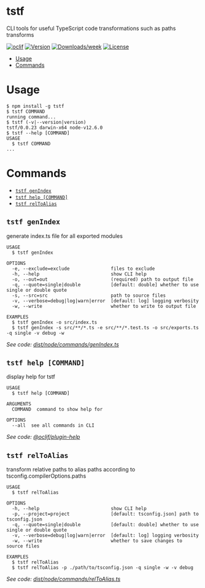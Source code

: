 tstf
====

CLI tools for useful TypeScript code transformations such as paths transforms

[![oclif](https://img.shields.io/badge/cli-oclif-brightgreen.svg)](https://oclif.io)
[![Version](https://img.shields.io/npm/v/tstf.svg)](https://npmjs.org/package/tstf)
[![Downloads/week](https://img.shields.io/npm/dw/tstf.svg)](https://npmjs.org/package/tstf)
[![License](https://img.shields.io/npm/l/tstf.svg)](https://github.com/joonhocho/tstf/blob/master/package.json)

<!-- toc -->
* [Usage](#usage)
* [Commands](#commands)
<!-- tocstop -->
# Usage
<!-- usage -->
```sh-session
$ npm install -g tstf
$ tstf COMMAND
running command...
$ tstf (-v|--version|version)
tstf/0.0.23 darwin-x64 node-v12.6.0
$ tstf --help [COMMAND]
USAGE
  $ tstf COMMAND
...
```
<!-- usagestop -->
# Commands
<!-- commands -->
* [`tstf genIndex`](#tstf-genindex)
* [`tstf help [COMMAND]`](#tstf-help-command)
* [`tstf relToAlias`](#tstf-reltoalias)

## `tstf genIndex`

generate index.ts file for all exported modules

```
USAGE
  $ tstf genIndex

OPTIONS
  -e, --exclude=exclude               files to exclude
  -h, --help                          show CLI help
  -o, --out=out                       (required) path to output file
  -q, --quote=single|double           [default: double] whether to use single or double quote
  -s, --src=src                       path to source files
  -v, --verbose=debug|log|warn|error  [default: log] logging verbosity
  -w, --write                         whether to write to output file

EXAMPLES
  $ tstf genIndex -o src/index.ts
  $ tstf genIndex -s src/**/*.ts -e src/**/*.test.ts -o src/exports.ts -q single -v debug -w
```

_See code: [dist/node/commands/genIndex.ts](https://github.com/joonhocho/tstf/blob/v0.0.23/dist/node/commands/genIndex.ts)_

## `tstf help [COMMAND]`

display help for tstf

```
USAGE
  $ tstf help [COMMAND]

ARGUMENTS
  COMMAND  command to show help for

OPTIONS
  --all  see all commands in CLI
```

_See code: [@oclif/plugin-help](https://github.com/oclif/plugin-help/blob/v2.2.3/src/commands/help.ts)_

## `tstf relToAlias`

transform relative paths to alias paths according to tsconfig.compilerOptions.paths

```
USAGE
  $ tstf relToAlias

OPTIONS
  -h, --help                          show CLI help
  -p, --project=project               [default: tsconfig.json] path to tsconfig.json
  -q, --quote=single|double           [default: double] whether to use single or double quote
  -v, --verbose=debug|log|warn|error  [default: log] logging verbosity
  -w, --write                         whether to save changes to source files

EXAMPLES
  $ tstf relToAlias
  $ tstf relToAlias -p ./path/to/tsconfig.json -q single -w -v debug
```

_See code: [dist/node/commands/relToAlias.ts](https://github.com/joonhocho/tstf/blob/v0.0.23/dist/node/commands/relToAlias.ts)_
<!-- commandsstop -->
